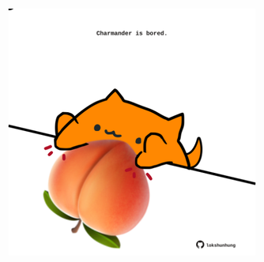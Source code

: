 <!-- built at 25/01/2023, 05:00:53 UTC -->
<p align="center">
  <img width="500" height="500" src="./ReadmeImage.svg">
</p>

